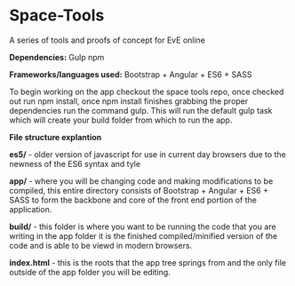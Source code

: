 Space-Tools
==========

A series of tools and proofs of concept for EvE online

**Dependencies:**
Gulp
npm

**Frameworks/languages used:** Bootstrap + Angular + ES6 + SASS

To begin working on the app checkout the space tools repo, once checked out run npm install, once npm install finishes grabbing the proper dependencies run the command gulp. This will run the default gulp task which will create your build folder from which to run the app.

**File structure explantion**

**es5/** - older version of javascript for use in current day browsers due to the newness of the ES6 syntax and tyle

**app/** - where you will be changing code and making modifications to be compiled, this entire directory consists of Bootstrap + Angular + ES6 + SASS to form the backbone and core of the front end portion of the application.

**build/** - this folder is where you want to be running the code that you are writing in the app folder it is the finished compiled/minified version of the code and is able to be viewd in modern browsers.

**index.html** - this is the roots that the app tree springs from and the only file outside of the app folder you will be editing.